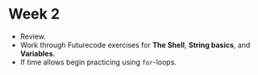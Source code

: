 # Week 2

- Review.
- Work through Futurecode exercises for **The Shell**, **String basics**, and **Variables**.
- If time allows begin practicing using `for`-loops.
